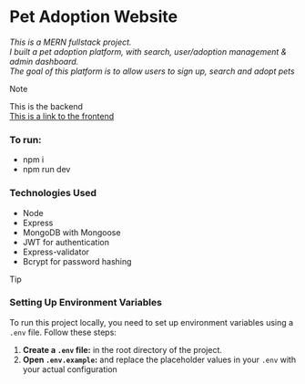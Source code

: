 # Pet Adoption Website

_This is a MERN fullstack project.\
I built a pet adoption platform, with search, user/adoption management & admin dashboard.\
The goal of this platform is to allow users to sign up, search and adopt pets_

> [!NOTE]
> This is the backend\
> [This is a link to the frontend](https://github.com/israeltechchallenge/fs-pet-adoption-fe-marieslo)

### To run: 
- npm i
- npm run dev

### Technologies Used
- Node
- Express
- MongoDB with Mongoose
- JWT for authentication
- Express-validator
- Bcrypt for password hashing

> [!TIP]
> ### Setting Up Environment Variables
> To run this project locally, you need to set up environment variables using a `.env` file. Follow these steps:
> 1. **Create a `.env` file:** in the root directory of the project.
> 2. **Open `.env.example`:** and replace the placeholder values in your `.env` with your actual configuration
